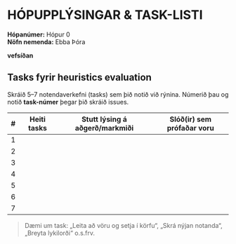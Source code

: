 # HÓPUPPLÝSINGAR & TASK-LISTI

**Hópanúmer:** Hópur 0  
**Nöfn nemenda:** Ebba Þóra 

**vefsíðan**

## Tasks fyrir heuristics evaluation
Skráið 5–7 notendaverkefni (tasks) sem þið notið við rýnina. Númerið þau og notið **task-númer** þegar þið skráið issues.

| # | Heiti tasks | Stutt lýsing á aðgerð/markmiði | Slóð(ir) sem prófaðar voru |
|---|-------------|--------------------------------|-----------------------------|
| 1 |             |                                |                             |
| 2 |             |                                |                             |
| 3 |             |                                |                             |
| 4 |             |                                |                             |
| 5 |             |                                |                             |
| 6 |             |                                |                             |
| 7 |             |                                |                             |

> Dæmi um task: „Leita að vöru og setja í körfu“, „Skrá nýjan notanda“, „Breyta lykilorði“ o.s.frv.
